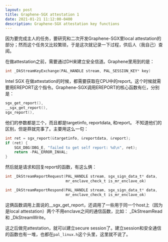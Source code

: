 ```yaml
---
layout: post
title: Graphene-SGX attestation 1
date: 2021-01-21 11:12:00-0400
description: Graphene-SGX attestation key functions
---
```


因为要完成主人的任务，要研究和二次开发Graphene-SGX里local attestation的部分；然而这个任务又比较繁琐，于是这次就记录一下过程，供后人（我自己）查阅。

在做attestation之前，需要通过DH来建立安全信道。Graphene里用到的是：
```c
int _DkStreamKeyExchange(PAL_HANDLE stream, PAL_SESSION_KEY* key)
```

Intel SGX 在做attestation的时候，都需要获取在CPU中的report。这个时候就需要用EREPORT这个指令。Graphene-SGX调用EREPORT的核心函数有仨，分别是：
```c
sgx_get_report(),
__sgx_get_report(),
sgx_report(),
```
他们的参数都是三个，而且都是targetinfo, reportdata, 和report。
不知道他们的区别，但是莽就完事了。主要用这么一句：
```c
int ret = sgx_report(&targetinfo, &reportdata, &report);
if (ret) {
    SGX_DBG(DBG_E, "failed to get self report: %d\n", ret);
    return -PAL_ERROR_INVAL;
}
```
然后就是请求和回复report的函数，有这么俩：
```c
int _DkStreamReportRequest(PAL_HANDLE stream, sgx_sign_data_t* data,
                           mr_enclave_check_t is_mr_enclave_ok)

int _DkStreamReportRespond(PAL_HANDLE stream, sgx_sign_data_t* data,
                           mr_enclave_check_t is_mr_enclave_ok)
```
这俩函数调用上面说的__sgx_get_report，还调用了一些用于同一个host上（因为是local attestation）两个不用enclave之间的通信函数，比如：
_DkStreamRead 和 _DkStreamWrite。

这之后做完attestation，就可以建立secure session了。建立session和安全通信的函数也有一堆，也都在```pal_linux.h```这个头里，这里就不说了。


